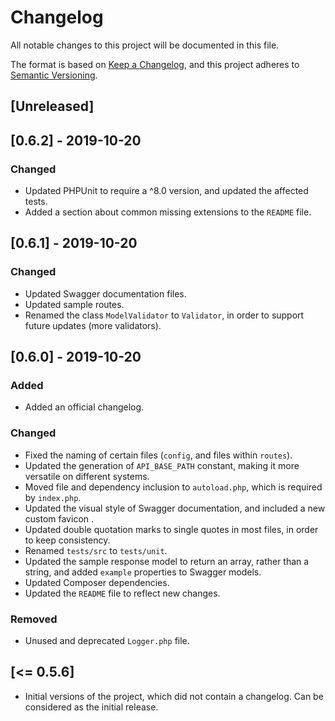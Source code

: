 # Changelog
All notable changes to this project will be documented in this file.

The format is based on [Keep a Changelog](https://keepachangelog.com/en/1.0.0/),
and this project adheres to [Semantic Versioning](https://semver.org/spec/v2.0.0.html).

## [Unreleased]

## [0.6.2] - 2019-10-20

### Changed
- Updated PHPUnit to require a ^8.0 version, and updated the affected tests.
- Added a section about common missing extensions to the `README` file.

## [0.6.1] - 2019-10-20

### Changed
- Updated Swagger documentation files.
- Updated sample routes.
- Renamed the class `ModelValidator` to `Validator`, in order to support future updates (more validators).

## [0.6.0] - 2019-10-20

### Added
- Added an official changelog.

### Changed
- Fixed the naming of certain files (`config`, and files within `routes`).
- Updated the generation of `API_BASE_PATH` constant, making it more versatile on different systems.
- Moved file and dependency inclusion to `autoload.php`, which is required by `index.php`.
- Updated the visual style of Swagger documentation, and included a new custom favicon .
- Updated double quotation marks to single quotes in most files, in order to keep consistency.
- Renamed `tests/src` to `tests/unit`.
- Updated the sample response model to return an array, rather than a string, and added `example` properties to Swagger models.
- Updated Composer dependencies.
- Updated the `README` file to reflect new changes.

### Removed
- Unused and deprecated `Logger.php` file.

## [<= 0.5.6]

- Initial versions of the project, which did not contain a changelog. Can be considered as the initial release.
